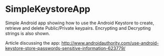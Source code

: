 # SimpleKeystoreApp
Simple Android app showing how to use the Android Keystore to create, retrieve and delete Public/Private keypairs. Encrypting and Decrypting strings is also shown.

Article discussing the app: http://www.androidauthority.com/use-android-keystore-store-passwords-sensitive-information-623779/
